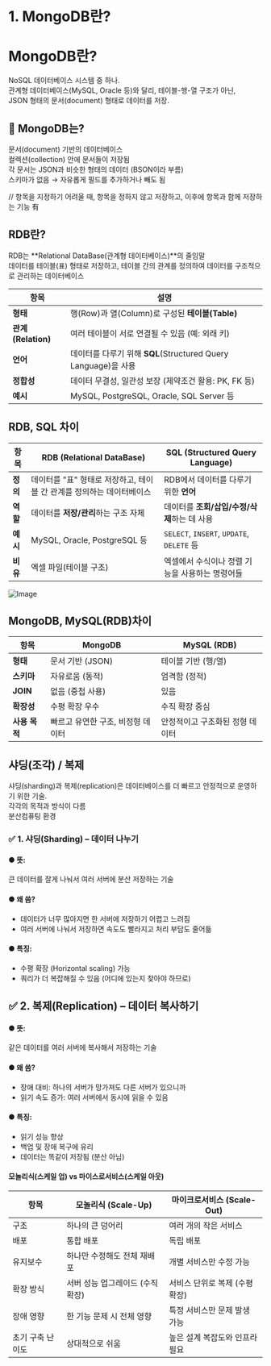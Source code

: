 # 1. MongoDB란?
# MongoDB란?
NoSQL 데이터베이스 시스템 중 하나.  
관계형 데이터베이스(MySQL, Oracle 등)와 달리, 테이블-행-열 구조가 아닌,   
JSON 형태의 문서(document) 형태로 데이터를 저장.
## 📌 MongoDB는?
문서(document) 기반의 데이터베이스  
컬렉션(collection) 안에 문서들이 저장됨  
각 문서는 JSON과 비슷한 형태의 데이터 (BSON이라 부름)  
스키마가 없음 → 자유롭게 필드를 추가하거나 빼도 됨  


// 항목을 지정하기 어려울 때, 항목을 정하지 않고 저장하고, 이후에 항목과 함께 저장하는 기능 有

## RDB란?
RDB는 **Relational DataBase(관계형 데이터베이스)**의 줄임말  
데이터를 테이블(표) 형태로 저장하고, 
테이블 간의 관계를 정의하여 데이터를 구조적으로 관리하는 데이터베이스

| 항목               | 설명                                                 |
| ---------------- | -------------------------------------------------- |
| **형태**           | 행(Row)과 열(Column)로 구성된 **테이블(Table)**              |
| **관계(Relation)** | 여러 테이블이 서로 연결될 수 있음 (예: 외래 키)                      |
| **언어**           | 데이터를 다루기 위해 **SQL**(Structured Query Language)을 사용 |
| **정합성**          | 데이터 무결성, 일관성 보장 (제약조건 활용: PK, FK 등)                |
| **예시**           | MySQL, PostgreSQL, Oracle, SQL Server 등            |

## RDB, SQL 차이  
| 항목     | RDB (Relational DataBase)                | SQL (Structured Query Language)          |
| ------ | ---------------------------------------- | ---------------------------------------- |
| **정의** | 데이터를 "표" 형태로 저장하고, 테이블 간 관계를 정의하는 데이터베이스 | RDB에서 데이터를 다루기 위한 **언어**                 |
| **역할** | 데이터를 **저장/관리**하는 구조 자체                   | 데이터를 **조회/삽입/수정/삭제**하는 데 사용              |
| **예시** | MySQL, Oracle, PostgreSQL 등              | `SELECT`, `INSERT`, `UPDATE`, `DELETE` 등 |
| **비유** | 엑셀 파일(테이블 구조)                            | 엑셀에서 수식이나 정렬 기능을 사용하는 명령어들               |  
  

![Image](https://github.com/user-attachments/assets/e8b4f7c6-bc7c-4792-a05c-22ed375fb3ce)

## MongoDB, MySQL(RDB)차이  
| 항목        | MongoDB             | MySQL (RDB)       |
| --------- | ------------------- | ----------------- |
| **형태**    | 문서 기반 (JSON)        | 테이블 기반 (행/열)      |
| **스키마**   | 자유로움 (동적)           | 엄격함 (정적)          |
| **JOIN**  | 없음 (중첩 사용)          | 있음                |
| **확장성**   | 수평 확장 우수            | 수직 확장 중심          |
| **사용 목적** | 빠르고 유연한 구조, 비정형 데이터 | 안정적이고 구조화된 정형 데이터 |


## 샤딩(조각) / 복제
샤딩(sharding)과 복제(replication)은 데이터베이스를 더 빠르고 안정적으로 운영하기 위한 기술.  
각각의 목적과 방식이 다름  
분산컴퓨팅 환경 

### ✅ 1. 샤딩(Sharding) – 데이터 나누기
#### ● 뜻:
큰 데이터를 잘게 나눠서 여러 서버에 분산 저장하는 기술

#### ● 왜 씀?
- 데이터가 너무 많아지면 한 서버에 저장하기 어렵고 느려짐  
- 여러 서버에 나눠서 저장하면 속도도 빨라지고 처리 부담도 줄어듦

#### ● 특징:
- 수평 확장 (Horizontal scaling) 가능  
- 쿼리가 더 복잡해질 수 있음 (어디에 있는지 찾아야 하므로)

## ✅ 2. 복제(Replication) – 데이터 복사하기
#### ● 뜻:
같은 데이터를 여러 서버에 복사해서 저장하는 기술

#### ● 왜 씀?
- 장애 대비: 하나의 서버가 망가져도 다른 서버가 있으니까  
- 읽기 속도 증가: 여러 서버에서 동시에 읽을 수 있음

#### ● 특징:
- 읽기 성능 향상  
- 백업 및 장애 복구에 유리  
- 데이터는 똑같이 저장됨 (분산 아님)  

#### 모놀리식(스케일 업) vs 마이스로서비스(스케일 아웃)
| 항목        | 모놀리식 (Scale-Up)     | 마이크로서비스 (Scale-Out) |
| --------- | ------------------- | ------------------- |
| 구조        | 하나의 큰 덩어리           | 여러 개의 작은 서비스        |
| 배포        | 통합 배포               | 독립 배포               |
| 유지보수      | 하나만 수정해도 전체 재배포     | 개별 서비스만 수정 가능       |
| 확장 방식     | 서버 성능 업그레이드 (수직 확장) | 서비스 단위로 복제 (수평 확장)  |
| 장애 영향     | 한 기능 문제 시 전체 영향     | 특정 서비스만 문제 발생 가능    |
| 초기 구축 난이도 | 상대적으로 쉬움            | 높은 설계 복잡도와 인프라 필요   |
